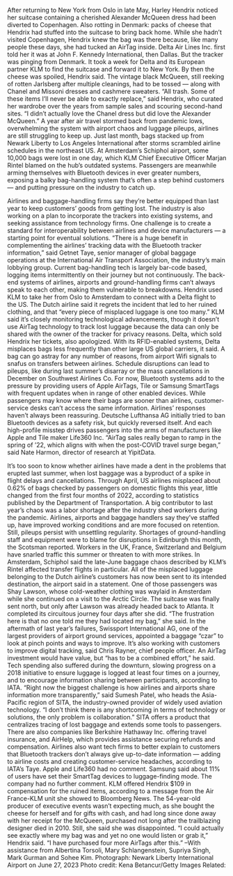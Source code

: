 After returning to New York from Oslo in late May, Harley Hendrix noticed her suitcase containing a cherished Alexander McQueen dress had been diverted to Copenhagen.
Also rotting in Denmark: packs of cheese that Hendrix had stuffed into the suitcase to bring back home. While she hadn’t visited Copenhagen, Hendrix knew the bag was there because, like many people these days, she had tucked an AirTag inside. Delta Air Lines Inc. first told her it was at John F. Kennedy International, then Dallas. But the tracker was pinging from Denmark.
It took a week for Delta and its European partner KLM to find the suitcase and forward it to New York. By then the cheese was spoiled, Hendrix said. The vintage black McQueen, still reeking of rotten Jarlsberg after multiple cleanings, had to be tossed — along with Chanel and Missoni dresses and cashmere sweaters.
“All trash. Some of these items I’ll never be able to exactly replace,” said Hendrix, who curated her wardrobe over the years from sample sales and scouring second-hand sites. “I didn’t actually love the Chanel dress but did love the Alexander McQueen.”
A year after air travel stormed back from pandemic lows, overwhelming the system with airport chaos and luggage pileups, airlines are still struggling to keep up. Just last month, bags stacked up from Newark Liberty to Los Angeles International after storms scrambled airline schedules in the northeast US. At Amsterdam’s Schiphol airport, some 10,000 bags were lost in one day, which KLM Chief Executive Officer Marjan Rintel blamed on the hub’s outdated systems.
Passengers are meanwhile arming themselves with Bluetooth devices in ever greater numbers, exposing a balky bag-handling system that’s often a step behind customers — and putting pressure on the industry to catch up.

Airlines and baggage-handling firms say they’re better equipped than last year to keep customers’ goods from getting lost. The industry is also working on a plan to incorporate the trackers into existing systems, and seeking assistance from technology firms. One challenge is to create a standard for interoperability between airlines and device manufacturers — a starting point for eventual solutions.
“There is a huge benefit in complementing the airlines’ tracking data with the Bluetooth tracker information,” said Getnet Taye, senior manager of global baggage operations at the International Air Transport Association, the industry’s main lobbying group.
Current bag-handling tech is largely bar-code based, logging items intermittently on their journey but not continuously. The back-end systems of airlines, airports and ground-handling firms can’t always speak to each other, making them vulnerable to breakdowns.
Hendrix used KLM to take her from Oslo to Amsterdam to connect with a Delta flight to the US. The Dutch airline said it regrets the incident that led to her ruined clothing, and that “every piece of misplaced luggage is one too many.” KLM said it’s closely monitoring technological advancements, though it doesn’t use AirTag technology to track lost luggage because the data can only be shared with the owner of the tracker for privacy reasons.
Delta, which sold Hendrix her tickets, also apologized. With its RFID-enabled systems, Delta misplaces bags less frequently than other large US global carriers, it said.
A bag can go astray for any number of reasons, from airport Wifi signals to snafus on transfers between airlines. Schedule disruptions can lead to pileups, like during last summer’s disarray or the mass cancellations in December on Southwest Airlines Co.
For now, Bluetooth systems add to the pressure by providing users of Apple AirTags, Tile or Samsung SmartTags with frequent updates when in range of other enabled devices. While passengers may know where their bags are sooner than airlines, customer-service desks can’t access the same information.
Airlines’ responses haven’t always been reassuring. Deutsche Lufthansa AG initially tried to ban Bluetooth devices as a safety risk, but quickly reversed itself. And each high-profile misstep drives passengers into the arms of manufacturers like Apple and Tile maker Life360 Inc.
“AirTag sales really began to ramp in the spring of ’22, which aligns with when the post-COVID travel surge began,” said Nate Harmon, director of research at YipitData.

It’s too soon to know whether airlines have made a dent in the problems that erupted last summer, when lost baggage was a byproduct of a spike in flight delays and cancellations. Through April, US airlines misplaced about 0.62% of bags checked by passengers on domestic flights this year, little changed from the first four months of 2022, according to statistics published by the Department of Transportation.
A big contributor to last year’s chaos was a labor shortage after the industry shed workers during the pandemic. Airlines, airports and baggage handlers say they’ve staffed up, have improved working conditions and are more focused on retention.
Still, pileups persist with unsettling regularity. Shortages of ground-handling staff and equipment were to blame for disruptions in Edinburgh this month, the Scotsman reported. Workers in the UK, France, Switzerland and Belgium have snarled traffic this summer or threaten to with more strikes.
In Amsterdam, Schiphol said the late-June baggage chaos described by KLM’s Rintel affected transfer flights in particular. All of the misplaced luggage belonging to the Dutch airline’s customers has now been sent to its intended destination, the airport said in a statement.
One of those passengers was Shay Lawson, whose cold-weather clothing was waylaid in Amsterdam while she continued on a visit to the Arctic Circle. The suitcase was finally sent north, but only after Lawson was already headed back to Atlanta. It completed its circuitous journey four days after she did. “The frustration here is that no one told me they had located my bag,” she said.
In the aftermath of last year’s failures, Swissport International AG, one of the largest providers of airport ground services, appointed a baggage “czar” to look at pinch points and ways to improve. It’s also working with customers to improve digital tracking, said Chris Rayner, chief people officer. An AirTag investment would have value, but “has to be a combined effort,” he said.
Tech spending also suffered during the downturn, slowing progress on a 2018 initiative to ensure luggage is logged at least four times on a journey, and to encourage information sharing between participants, according to IATA.
“Right now the biggest challenge is how airlines and airports share information more transparently,” said Sumesh Patel, who heads the Asia-Pacific region of SITA, the industry-owned provider of widely used aviation technology. “I don’t think there is any shortcoming in terms of technology or solutions, the only problem is collaboration.”
SITA offers a product that centralizes tracing of lost baggage and extends some tools to passengers. There are also companies like Berkshire Hathaway Inc. offering travel insurance, and AirHelp, which provides assistance securing refunds and compensation.
Airlines also want tech firms to better explain to customers that Bluetooth trackers don’t always give up-to-date information — adding to airline costs and creating customer-service headaches, according to IATA’s Taye.
Apple and Life360 had no comment. Samsung said about 11% of users have set their SmartTag devices to luggage-finding mode. The company had no further comment.
KLM offered Hendrix $109 in compensation for the ruined items, according to a message from the Air France-KLM unit she showed to Bloomberg News.
The 54-year-old producer of executive events wasn’t expecting much, as she bought the cheese for herself and for gifts with cash, and had long since done away with her receipt for the McQueen, purchased not long after the trailblazing designer died in 2010. Still, she said she was disappointed.
“I could actually see exactly where my bag was and yet no one would listen or grab it,” Hendrix said. “I have purchased four more AirTags after this.”
–With assistance from Albertina Torsoli, Mary Schlangenstein, Supriya Singh, Mark Gurman and Sohee Kim.
Photograph: Newark Liberty International Airport on June 27, 2023 Photo credit: Kena Betancur/Getty Images
Related: